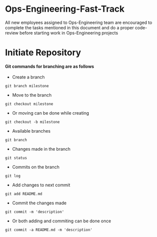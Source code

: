 # Ops-Engineering-Fast-Track
All new employees assigned to Ops-Engineering team are encouraged to complete the tasks mentioned in this document and do a proper code-review before starting work in Ops-Engineering projects

# Initiate Repository

#### Git commands for branching are as follows
- Create a branch
```
git branch milestone
```
- Move to the branch
```
git checkout milestone
```
- Or moving can be done while creating
```
git checkout -b milestone
```
- Available branches
```
git branch
```
- Changes made in the branch
```
git status
```
- Commits on the branch
```
git log
```
- Add changes to next commit
```
git add README.md
```
- Commit the changes made
```
git commit -m 'description'
```
- Or both adding and commiting can be done once
```
git commit -a README.md -m 'description'
```
